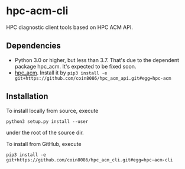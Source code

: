 # hpc-acm-cli

HPC diagnostic client tools based on HPC ACM API.

## Dependencies

* Python 3.0 or higher, but less than 3.7. That's due to the dependent package hpc_acm. It's expected to be fixed soon.
* [hpc_acm](https://github.com/coin8086/hpc_acm_api). Install it by `pip3 install -e git+https://github.com/coin8086/hpc_acm_api.git#egg=hpc-acm`

## Installation

To install locally from source, execute

```
python3 setup.py install --user
```

under the root of the source dir.

To install from GitHub, execute

```
pip3 install -e git+https://github.com/coin8086/hpc_acm_cli.git#egg=hpc-acm-cli
```
